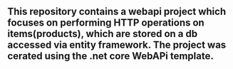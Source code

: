 This repository contains a webapi project which focuses
on performing HTTP operations on items(products), which are stored on a 
db accessed via entity framework. The project was cerated using the 
.net core WebAPi template. 
---